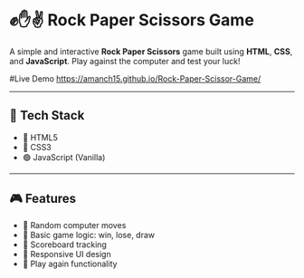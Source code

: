 # ✊✋✌️ Rock Paper Scissors Game   

A simple and interactive **Rock Paper Scissors** game built using **HTML**, **CSS**, and **JavaScript**. Play against the computer and test your luck!

#Live Demo 
https://amanch15.github.io/Rock-Paper-Scissor-Game/

---


## 🧰 Tech Stack

- 🔸 HTML5
- 🔹 CSS3
- 🟢 JavaScript (Vanilla)

---

## 🎮 Features

- 🎲 Random computer moves
- 🧠 Basic game logic: win, lose, draw
- 🎯 Scoreboard tracking
- 📱 Responsive UI design
- 🔁 Play again functionality

